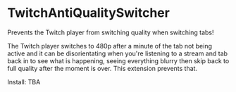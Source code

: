 # TwitchAntiQualitySwitcher

Prevents the Twitch player from switching quality when switching tabs!

The Twitch player switches to 480p after a minute of the tab not being active and it can be disorientating when you're listening to a stream and tab back in to see what is happening, seeing everything blurry then skip back to full quality after the moment is over. This extension prevents that.

Install: TBA
